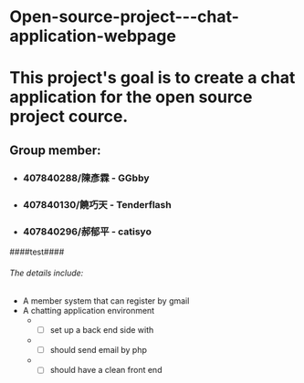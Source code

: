 # Open-source-project---chat-application-webpage
# This project's goal is to create a chat application for the open source project cource.

## Group member:
* ### 407840288/陳彥霖 - GGbby
* ### 407840130/饒巧天 - Tenderflash
* ### 407840296/郝郁平 - catisyo
####test####
###### The details include:
* A member system that can register by gmail
* A chatting application environment
  * -[ ] set up a back end side with 
  * -[ ] should send email by php
  * -[ ] should have a clean front end
